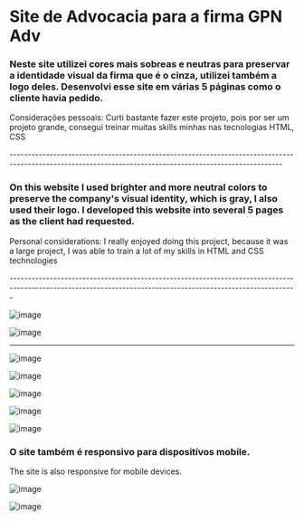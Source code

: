 <h3><a href="https://gpnadv.netlify.app"></a></h3>

<h1>Site de Advocacia para a firma GPN Adv</h1>
<h3>Neste site utilizei cores mais sobreas e neutras para preservar a identidade visual da firma que é o cinza, utilizei também a logo deles. Desenvolvi esse site em várias 5 páginas como o cliente havia pedido. </h3>
<p>Considerações pessoais: Curti bastante fazer este projeto, pois por ser um projeto grande, consegui treinar muitas skills minhas nas tecnologias HTML, CSS</p>
---------------------------------------------------------------------------------------------------------------------------------------------------------
<h3>On this website I used brighter and more neutral colors to preserve the company's visual identity, which is gray, I also used their logo. I developed this website into several 5 pages as the client had requested. </h3>
<p>Personal considerations: I really enjoyed doing this project, because it was a large project, I was able to train a lot of my skills in HTML and CSS technologies</p>
-------------------------------------------------------------------------------------------------------------------------------------------------------------

![image](https://github.com/DevGustavoGantois/GPN-Adv-free-lance/assets/123424700/29417c16-8423-4981-a049-16af63756389)

![image](https://github.com/DevGustavoGantois/GPN-Adv-free-lance/assets/123424700/7afdaf58-311e-4c3d-8d2d-3ed4a3a01861)

---------------------------------------------------------------------------------------------------------------------

![image](https://github.com/DevGustavoGantois/GPN-Adv-free-lance/assets/123424700/eb75aeb2-69e5-4845-a130-e72b7d5a31bb)

![image](https://github.com/DevGustavoGantois/GPN-Adv-free-lance/assets/123424700/ac72f8f8-3bd2-4057-89e9-f1e89fa6d3f9)

![image](https://github.com/DevGustavoGantois/GPN-Adv-free-lance/assets/123424700/3e4dfda1-0f16-43d0-9828-b985c37c8908)

![image](https://github.com/DevGustavoGantois/GPN-Adv-free-lance/assets/123424700/d1589df6-34e6-4ff4-ba8c-4519e925e2d1)

![image](https://github.com/DevGustavoGantois/GPN-Adv-free-lance/assets/123424700/0af30ddb-969e-404c-94f4-324f2b036363)

<h3>O site também é responsivo para dispositívos mobile.</h3>
<p>The site is also responsive for mobile devices.</p>


![image](https://github.com/DevGustavoGantois/GPN-Adv-free-lance/assets/123424700/48c3f5a9-afc8-4178-9bef-788c02122480)

![image](https://github.com/DevGustavoGantois/GPN-Adv-free-lance/assets/123424700/1a3d8323-c093-4448-8de0-19aae2d4d0dd)
